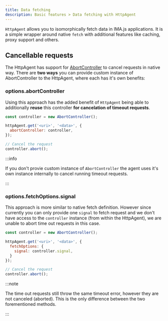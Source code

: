 ```yaml
---
title: Data fetching
description: Basic features > Data fetching with HttpAgent
---
```


`HttpAgent` allows you to isomorphically fetch data in IMA.js applications. It is a simple wrapper around native `fetch` with additional features like caching, proxy support and others.

## Cancellable requests

The HttpAgent has support for [AbortController](https://developer.mozilla.org/en-US/docs/Web/API/AbortController) to cancel requests in native way. There are **two ways** you can provide custom instance of AbortController to the HttpAgent, where each has it's own benefits:


### options.abortController

Using this approach has the added benefit of `HttpAgent` being able to additionally **reuse** this controller **for cancelation of timeout requests**.

```javascript
const controller = new AbortController();

httpAgent.get('<uri>', '<data>', {
  abortController: controller,
});

// Cancel the request
controller.abort();
```

:::info

If you don't provie custom instance of `AbortController` the agent uses it's own instance internally to cancel running timeout requests.

:::

### options.fetchOptions.signal

This approach is more similar to native fetch definition. However since currently you can only provide one `signal` to fetch request and we don't have access to the `controller` instance (from within the HttpAgent), we are unable to abort time out requests in this case.

```javascript
const controller = new AbortController();

httpAgent.get('<uri>', '<data>', {
  fetchOptions: {
    signal: controller.signal,
  }
});

// Cancel the request
controller.abort();
```

:::note

The time out requests still throw the same timeout error, however they are not canceled (aborted). This is the only difference between the two forementioned methods.

:::
